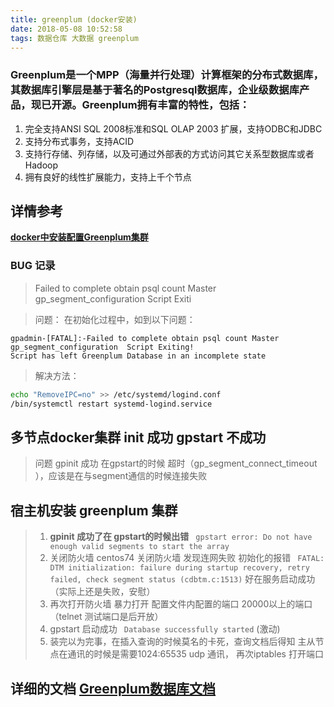 ```yaml
---
title: greenplum (docker安装) 
date: 2018-05-08 10:52:58
tags: 数据仓库 大数据 greenplum
---
```


### Greenplum是一个MPP（海量并行处理）计算框架的分布式数据库，其数据库引擎层是基于著名的Postgresql数据库，企业级数据库产品，现已开源。Greenplum拥有丰富的特性，包括：
1. 完全支持ANSI SQL 2008标准和SQL OLAP 2003 扩展，支持ODBC和JDBC
2. 支持分布式事务，支持ACID
3. 支持行存储、列存储，以及可通过外部表的方式访问其它关系型数据库或者Hadoop
4. 拥有良好的线性扩展能力，支持上千个节点
 

## 详情参考  
[ **docker中安装配置Greenplum集群**](https://my.oschina.net/u/876354/blog/1606419)



### BUG 记录
> Failed to complete obtain psql count Master gp_segment_configuration Script Exiti

> 问题： 在初始化过程中，如到以下问题：
```
gpadmin-[FATAL]:-Failed to complete obtain psql count Master gp_segment_configuration  Script Exiting!
Script has left Greenplum Database in an incomplete state
```
 

> 解决方法：
```bash
echo "RemoveIPC=no" >> /etc/systemd/logind.conf
/bin/systemctl restart systemd-logind.service
```

## 多节点docker集群 init 成功 gpstart 不成功
> 问题 gpinit 成功 在gpstart的时候 超时（gp_segment_connect_timeout ），应该是在与segment通信的时候连接失败


## 宿主机安装 greenplum 集群
> 1.  **gpinit 成功了在 gpstart的时候出错**  ` gpstart error: Do not have enough valid segments to start the array` 
> 2. 关闭防火墙 centos74 关闭防火墙 发现连网失败 初始化的报错 ` FATAL:  DTM initialization: failure during startup recovery, retry failed, check segment status (cdbtm.c:1513)` 好在服务启动成功（实际上还是失败，安慰）
> 3. 再次打开防火墙 暴力打开 配置文件内配置的端口 20000以上的端口 （telnet 测试端口是后开放）
> 4. gpstart 启动成功 ` Database successfully started` (激动)
> 5. 装完以为完事，在插入查询的时候莫名的卡死，查询文档后得知 主从节点在通讯的时候是需要1024:65535 udp 通讯， 再次iptables 打开端口


## 详细的文档 [ Greenplum数据库文档](https://gp-docs-cn.github.io/docs/best_practices/intro.html)
